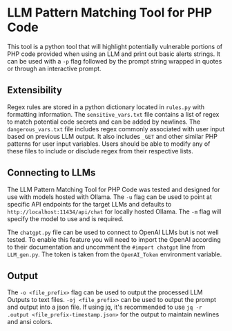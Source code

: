 # LLM Pattern Matching Tool for PHP Code
This tool is a python tool that will highlight potentially vulnerable portions of PHP code provided when using an LLM and print out basic alerts strings. It can be used with a `-p` flag followed by the prompt string wrapped in quotes or through an interactive prompt. 

## Extensibility
Regex rules are stored in a python dictionary located in `rules.py` with formatting information. The `sensitive_vars.txt` file contains a list of regex to match potential code secrets and can be added by newlines. The `dangerous_vars.txt` file includes regex commonly associated with user input based on previous LLM output. It also includes `_GET` and other similar PHP patterns for user input variables. Users should be able to modify any of these files to include or disclude regex from their respective lists.

## Connecting to LLMs
The LLM Pattern Matching Tool for PHP Code was tested and designed for use with models hosted with Ollama. The `-u` flag can be used to point at specific API endpoints for the target LLMs and defaults to `http://localhost:11434/api/chat` for locally hosted Ollama. The `-m` flag will specify the model to use and is required.

The `chatgpt.py` file can be used to connect to OpenAI LLMs but is not well tested. To enable this feature you will need to import the OpenAI according to their documentation and uncomment the `#import chatgpt` line from `LLM_gen.py`. The token is taken from the `OpenAI_Token` environment variable.

## Output
The `-o <file_prefix>` flag can be used to output the processed LLM Outputs to text files. `-oj <file_prefix>` can be used to output the prompt and output into a json file. If using jq, it's recommended to use `jq -r .output <file_prefix-timestamp.json>` for the output to maintain newlines and ansi colors.